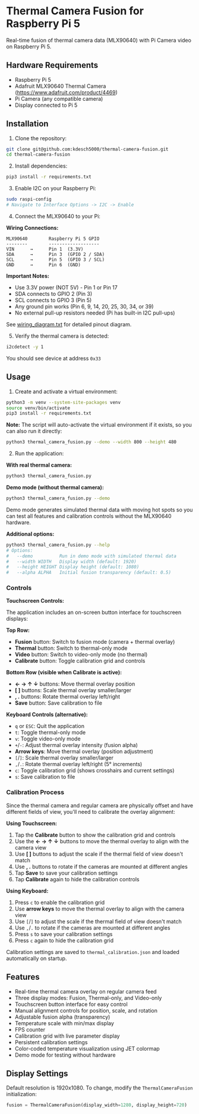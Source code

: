 # Thermal Camera Fusion for Raspberry Pi 5

Real-time fusion of thermal camera data (MLX90640) with Pi Camera video on Raspberry Pi 5.

## Hardware Requirements

- Raspberry Pi 5
- Adafruit MLX90640 Thermal Camera (https://www.adafruit.com/product/4469)
- Pi Camera (any compatible camera)
- Display connected to Pi 5

## Installation

1. Clone the repository:
```bash
git clone git@github.com:kdesch5000/thermal-camera-fusion.git
cd thermal-camera-fusion
```

2. Install dependencies:
```bash
pip3 install -r requirements.txt
```

3. Enable I2C on your Raspberry Pi:
```bash
sudo raspi-config
# Navigate to Interface Options -> I2C -> Enable
```

4. Connect the MLX90640 to your Pi:

**Wiring Connections:**
```
MLX90640        Raspberry Pi 5 GPIO
--------        -------------------
VIN      →      Pin 1  (3.3V)
SDA      →      Pin 3  (GPIO 2 / SDA)
SCL      →      Pin 5  (GPIO 3 / SCL)
GND      →      Pin 6  (GND)
```

**Important Notes:**
- Use 3.3V power (NOT 5V) - Pin 1 or Pin 17
- SDA connects to GPIO 2 (Pin 3)
- SCL connects to GPIO 3 (Pin 5)
- Any ground pin works (Pin 6, 9, 14, 20, 25, 30, 34, or 39)
- No external pull-up resistors needed (Pi has built-in I2C pull-ups)

See [wiring_diagram.txt](wiring_diagram.txt) for detailed pinout diagram.

5. Verify the thermal camera is detected:
```bash
i2cdetect -y 1
```
You should see device at address `0x33`

## Usage

1. Create and activate a virtual environment:
```bash
python3 -m venv --system-site-packages venv
source venv/bin/activate
pip3 install -r requirements.txt
```

**Note:** The script will auto-activate the virtual environment if it exists, so you can also run it directly:
```bash
python3 thermal_camera_fusion.py --demo --width 800 --height 480
```

2. Run the application:

**With real thermal camera:**
```bash
python3 thermal_camera_fusion.py
```

**Demo mode (without thermal camera):**
```bash
python3 thermal_camera_fusion.py --demo
```

Demo mode generates simulated thermal data with moving hot spots so you can test all features and calibration controls without the MLX90640 hardware.

**Additional options:**
```bash
python3 thermal_camera_fusion.py --help
# Options:
#   --demo          Run in demo mode with simulated thermal data
#   --width WIDTH   Display width (default: 1920)
#   --height HEIGHT Display height (default: 1080)
#   --alpha ALPHA   Initial fusion transparency (default: 0.5)
```

### Controls

**Touchscreen Controls:**

The application includes an on-screen button interface for touchscreen displays:

**Top Row:**
- **Fusion** button: Switch to fusion mode (camera + thermal overlay)
- **Thermal** button: Switch to thermal-only mode
- **Video** button: Switch to video-only mode (no thermal)
- **Calibrate** button: Toggle calibration grid and controls

**Bottom Row (visible when Calibrate is active):**
- **← → ↑ ↓** buttons: Move thermal overlay position
- **[ ]** buttons: Scale thermal overlay smaller/larger
- **, .** buttons: Rotate thermal overlay left/right
- **Save** button: Save calibration to file

**Keyboard Controls (alternative):**
- `q` or `ESC`: Quit the application
- `t`: Toggle thermal-only mode
- `v`: Toggle video-only mode
- `+`/`-`: Adjust thermal overlay intensity (fusion alpha)
- **Arrow keys**: Move thermal overlay (position adjustment)
- `[`/`]`: Scale thermal overlay smaller/larger
- `,`/`.`: Rotate thermal overlay left/right (5° increments)
- `c`: Toggle calibration grid (shows crosshairs and current settings)
- `s`: Save calibration to file

### Calibration Process

Since the thermal camera and regular camera are physically offset and have different fields of view, you'll need to calibrate the overlay alignment:

**Using Touchscreen:**
1. Tap the **Calibrate** button to show the calibration grid and controls
2. Use the **← → ↑ ↓** buttons to move the thermal overlay to align with the camera view
3. Use **[ ]** buttons to adjust the scale if the thermal field of view doesn't match
4. Use **, .** buttons to rotate if the cameras are mounted at different angles
5. Tap **Save** to save your calibration settings
6. Tap **Calibrate** again to hide the calibration controls

**Using Keyboard:**
1. Press `c` to enable the calibration grid
2. Use **arrow keys** to move the thermal overlay to align with the camera view
3. Use `[`/`]` to adjust the scale if the thermal field of view doesn't match
4. Use `,`/`.` to rotate if the cameras are mounted at different angles
5. Press `s` to save your calibration settings
6. Press `c` again to hide the calibration grid

Calibration settings are saved to `thermal_calibration.json` and loaded automatically on startup.

## Features

- Real-time thermal camera overlay on regular camera feed
- Three display modes: Fusion, Thermal-only, and Video-only
- Touchscreen button interface for easy control
- Manual alignment controls for position, scale, and rotation
- Adjustable fusion alpha (transparency)
- Temperature scale with min/max display
- FPS counter
- Calibration grid with live parameter display
- Persistent calibration settings
- Color-coded temperature visualization using JET colormap
- Demo mode for testing without hardware

## Display Settings

Default resolution is 1920x1080. To change, modify the `ThermalCameraFusion` initialization:

```python
fusion = ThermalCameraFusion(display_width=1280, display_height=720)
```
